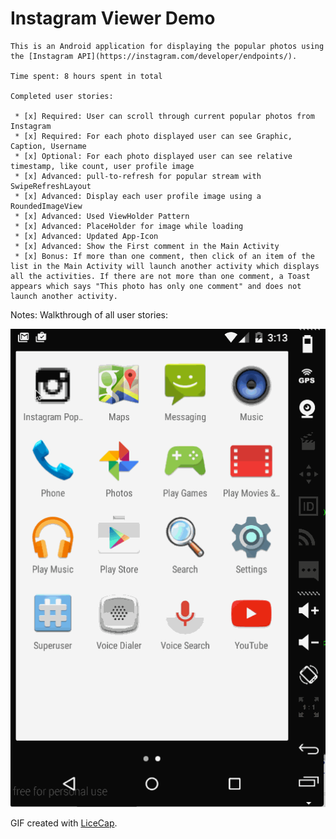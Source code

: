 # Instagram Viewer Demo

    This is an Android application for displaying the popular photos using the [Instagram API](https://instagram.com/developer/endpoints/). 

    Time spent: 8 hours spent in total

    Completed user stories:

     * [x] Required: User can scroll through current popular photos from Instagram
     * [x] Required: For each photo displayed user can see Graphic, Caption, Username
     * [x] Optional: For each photo displayed user can see relative timestamp, like count, user profile image
     * [x] Advanced: pull-to-refresh for popular stream with SwipeRefreshLayout
     * [x] Advanced: Display each user profile image using a RoundedImageView
     * [x] Advanced: Used ViewHolder Pattern
     * [x] Advanced: PlaceHolder for image while loading
     * [x] Advanced: Updated App-Icon
     * [x] Advanced: Show the First comment in the Main Activity
     * [x] Bonus: If more than one comment, then click of an item of the list in the Main Activity will launch another activity which displays all the activities. If there are not more than one comment, a Toast appears which says "This photo has only one comment" and does not launch another activity. 

Notes:
Walkthrough of all user stories:

![Video Walkthrough](anim_walkthrough.gif)

GIF created with [LiceCap](http://www.cockos.com/licecap/).
